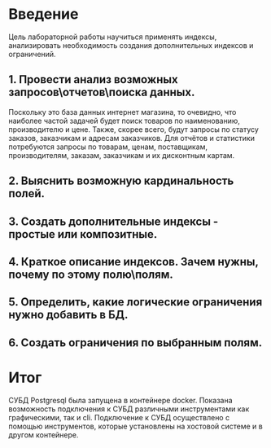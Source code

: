 # **Введение**

Цель лабораторной работы научиться применять индексы, анализировать необходимость создания дополнительных индексов и ограничений.

## **1. Провести анализ возможных запросов\отчетов\поиска данных.**

Поскольку это база данных интернет магазина, то очевидно, что наиболее частой задачей будет поиск товаров по наименованию, производителю и цене. Также, скорее всего, будут запросы по статусу заказов, заказчикам и адресам заказчиков. Для отчётов и статистики потребуются запросы по товарам, ценам, поставщикам, производителям, заказам, заказчикам и их дисконтным картам.

## **2. Выяснить возможную кардинальность полей.**

## **3. Создать дополнительные индексы - простые или композитные.**

## **4. Краткое описание индексов. Зачем нужны, почему по этому полю\полям.**

## **5. Определить, какие логические ограничения нужно добавить в БД.**

## **6. Создать ограничения по выбранным полям.**


# **Итог**

СУБД Postgresql была запущена в контейнере docker. Показана возможность подключения к СУБД различными инструментами как графическими, так и cli. Подключение к СУБД осуществлено с помощью инструментов, которые установлены на хостовой системе и в другом контейнере. 